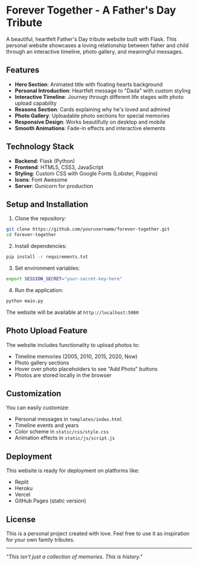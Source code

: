 # Forever Together - A Father's Day Tribute

A beautiful, heartfelt Father's Day tribute website built with Flask. This personal website showcases a loving relationship between father and child through an interactive timeline, photo gallery, and meaningful messages.

## Features

- **Hero Section**: Animated title with floating hearts background
- **Personal Introduction**: Heartfelt message to "Dada" with custom styling
- **Interactive Timeline**: Journey through different life stages with photo upload capability
- **Reasons Section**: Cards explaining why he's loved and admired
- **Photo Gallery**: Uploadable photo sections for special memories
- **Responsive Design**: Works beautifully on desktop and mobile
- **Smooth Animations**: Fade-in effects and interactive elements

## Technology Stack

- **Backend**: Flask (Python)
- **Frontend**: HTML5, CSS3, JavaScript
- **Styling**: Custom CSS with Google Fonts (Lobster, Poppins)
- **Icons**: Font Awesome
- **Server**: Gunicorn for production

## Setup and Installation

1. Clone the repository:
```bash
git clone https://github.com/yourusername/forever-together.git
cd forever-together
```

2. Install dependencies:
```bash
pip install -r requirements.txt
```

3. Set environment variables:
```bash
export SESSION_SECRET="your-secret-key-here"
```

4. Run the application:
```bash
python main.py
```

The website will be available at `http://localhost:5000`

## Photo Upload Feature

The website includes functionality to upload photos to:
- Timeline memories (2005, 2010, 2015, 2020, Now)
- Photo gallery sections
- Hover over photo placeholders to see "Add Photo" buttons
- Photos are stored locally in the browser

## Customization

You can easily customize:
- Personal messages in `templates/index.html`
- Timeline events and years
- Color scheme in `static/css/style.css`
- Animation effects in `static/js/script.js`

## Deployment

This website is ready for deployment on platforms like:
- Replit
- Heroku
- Vercel
- GitHub Pages (static version)

## License

This is a personal project created with love. Feel free to use it as inspiration for your own family tributes.

---

*"This isn't just a collection of memories. This is history."*
